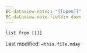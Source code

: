 ```yaml
---
BC-dataview-note:: "[[open]]"
BC-dataview-note-field:: down
---
```

```dataview
list from [[]]
```


Last modified: `=this.file.mday`
